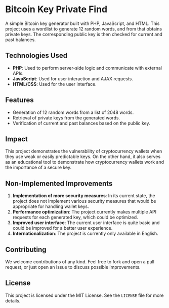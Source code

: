 # Bitcoin Key Private Find

A simple Bitcoin key generator built with PHP, JavaScript, and HTML. This project uses a wordlist to generate 12 random words, and from that obtains private keys. The corresponding public key is then checked for current and past balances.

## Technologies Used

- **PHP**: Used to perform server-side logic and communicate with external APIs.
- **JavaScript**: Used for user interaction and AJAX requests.
- **HTML/CSS**: Used for the user interface.

## Features

- Generation of 12 random words from a list of 2048 words.
- Retrieval of private keys from the generated words.
- Verification of current and past balances based on the public key.

## Impact

This project demonstrates the vulnerability of cryptocurrency wallets when they use weak or easily predictable keys. On the other hand, it also serves as an educational tool to demonstrate how cryptocurrency wallets work and the importance of a secure key.

## Non-Implemented Improvements

1. **Implementation of more security measures**: In its current state, the project does not implement various security measures that would be appropriate for handling wallet keys.
2. **Performance optimization**: The project currently makes multiple API requests for each generated key, which could be optimized.
3. **Improved user interface**: The current user interface is quite basic and could be improved for a better user experience.
4. **Internationalization**: The project is currently only available in English.

## Contributing

We welcome contributions of any kind. Feel free to fork and open a pull request, or just open an issue to discuss possible improvements.

## License

This project is licensed under the MIT License. See the `LICENSE` file for more details.
